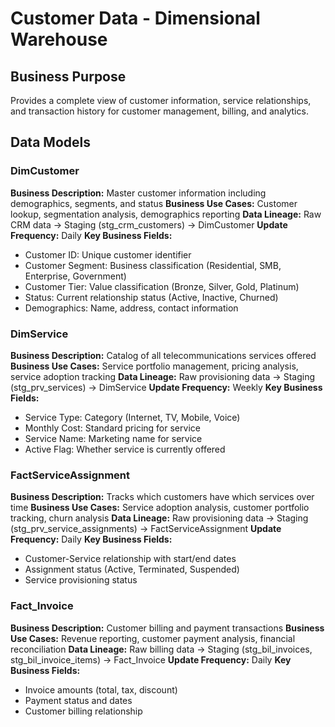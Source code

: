 # Customer Data - Dimensional Warehouse

## Business Purpose
Provides a complete view of customer information, service relationships, and transaction history for customer management, billing, and analytics.

## Data Models

### DimCustomer
**Business Description:** Master customer information including demographics, segments, and status
**Business Use Cases:** Customer lookup, segmentation analysis, demographics reporting
**Data Lineage:** Raw CRM data → Staging (stg_crm_customers) → DimCustomer
**Update Frequency:** Daily
**Key Business Fields:**
- Customer ID: Unique customer identifier
- Customer Segment: Business classification (Residential, SMB, Enterprise, Government)
- Customer Tier: Value classification (Bronze, Silver, Gold, Platinum)
- Status: Current relationship status (Active, Inactive, Churned)
- Demographics: Name, address, contact information

### DimService
**Business Description:** Catalog of all telecommunications services offered
**Business Use Cases:** Service portfolio management, pricing analysis, service adoption tracking
**Data Lineage:** Raw provisioning data → Staging (stg_prv_services) → DimService
**Update Frequency:** Weekly
**Key Business Fields:**
- Service Type: Category (Internet, TV, Mobile, Voice)
- Monthly Cost: Standard pricing for service
- Service Name: Marketing name for service
- Active Flag: Whether service is currently offered

### FactServiceAssignment
**Business Description:** Tracks which customers have which services over time
**Business Use Cases:** Service adoption analysis, customer portfolio tracking, churn analysis
**Data Lineage:** Raw provisioning data → Staging (stg_prv_service_assignments) → FactServiceAssignment
**Update Frequency:** Daily
**Key Business Fields:**
- Customer-Service relationship with start/end dates
- Assignment status (Active, Terminated, Suspended)
- Service provisioning status

### Fact_Invoice
**Business Description:** Customer billing and payment transactions
**Business Use Cases:** Revenue reporting, customer payment analysis, financial reconciliation
**Data Lineage:** Raw billing data → Staging (stg_bil_invoices, stg_bil_invoice_items) → Fact_Invoice
**Update Frequency:** Daily
**Key Business Fields:**
- Invoice amounts (total, tax, discount)
- Payment status and dates
- Customer billing relationship